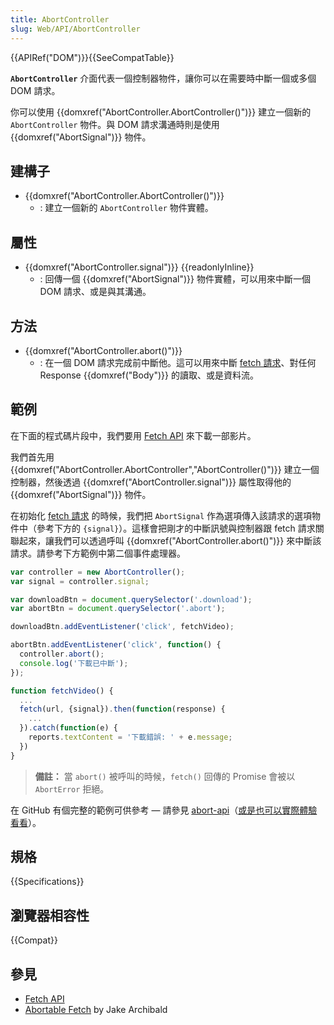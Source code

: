 ```yaml
---
title: AbortController
slug: Web/API/AbortController
---
```


{{APIRef("DOM")}}{{SeeCompatTable}}

**`AbortController`** 介面代表一個控制器物件，讓你可以在需要時中斷一個或多個 DOM 請求。

你可以使用 {{domxref("AbortController.AbortController()")}} 建立一個新的 `AbortController` 物件。與 DOM 請求溝通時則是使用 {{domxref("AbortSignal")}} 物件。

## 建構子

- {{domxref("AbortController.AbortController()")}}
  - : 建立一個新的 `AbortController` 物件實體。

## 屬性

- {{domxref("AbortController.signal")}} {{readonlyInline}}
  - : 回傳一個 {{domxref("AbortSignal")}} 物件實體，可以用來中斷一個 DOM 請求、或是與其溝通。

## 方法

- {{domxref("AbortController.abort()")}}
  - : 在一個 DOM 請求完成前中斷他。這可以用來中斷 [fetch 請求](/zh-TW/docs/Web/API/fetch)、對任何 Response {{domxref("Body")}} 的讀取、或是資料流。

## 範例

在下面的程式碼片段中，我們要用 [Fetch API](/zh-TW/docs/Web/API/Fetch_API) 來下載一部影片。

我們首先用 {{domxref("AbortController.AbortController","AbortController()")}} 建立一個控制器，然後透過 {{domxref("AbortController.signal")}} 屬性取得他的 {{domxref("AbortSignal")}} 物件。

在初始化 [fetch 請求](/zh-TW/docs/Web/API/fetch) 的時候，我們把 `AbortSignal` 作為選項傳入該請求的選項物件中（參考下方的 `{signal}`）。這樣會把剛才的中斷訊號與控制器跟 fetch 請求關聯起來，讓我們可以透過呼叫 {{domxref("AbortController.abort()")}} 來中斷該請求。請參考下方範例中第二個事件處理器。

```js
var controller = new AbortController();
var signal = controller.signal;

var downloadBtn = document.querySelector('.download');
var abortBtn = document.querySelector('.abort');

downloadBtn.addEventListener('click', fetchVideo);

abortBtn.addEventListener('click', function() {
  controller.abort();
  console.log('下載已中斷');
});

function fetchVideo() {
  ...
  fetch(url, {signal}).then(function(response) {
    ...
  }).catch(function(e) {
    reports.textContent = '下載錯誤: ' + e.message;
  })
}
```

> **備註：** 當 `abort()` 被呼叫的時候，`fetch()` 回傳的 Promise 會被以 `AbortError` 拒絕。

在 GitHub 有個完整的範例可供參考 — 請參見 [abort-api](https://github.com/mdn/dom-examples/tree/master/abort-api)（[或是也可以實際體驗看看](https://mdn.github.io/dom-examples/abort-api/)）。

## 規格

{{Specifications}}

## 瀏覽器相容性

{{Compat}}

## 參見

- [Fetch API](/zh-TW/docs/Web/API/Fetch_API)
- [Abortable Fetch](https://developers.google.com/web/updates/2017/09/abortable-fetch) by Jake Archibald
